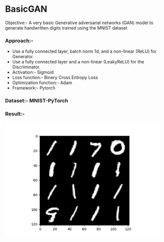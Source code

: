 # BasicGAN
Objective:- A very basic Generative adversarial networks (GAN) model to generate handwritten digits trained using the MNIST dataset

### Approach:-
- Use a fully connected layer, batch norm 1d, and a non-linear (ReLU) for Generator.
- Use a fully connected layer and a non-linear (LeakyReLU) for the Discriminator. 
- Activation:- Sigmoid 
- Loss function:- Binery Cross Entropy Loss
- Optimization function:- Adam
- Framework:- Pytorch

### Dataset:- MNIST-PyTorch

### Result:-
<img align="left" src="https://github.com/deepakpillai/BasicGAN/blob/main/Result.png?raw=true" />

